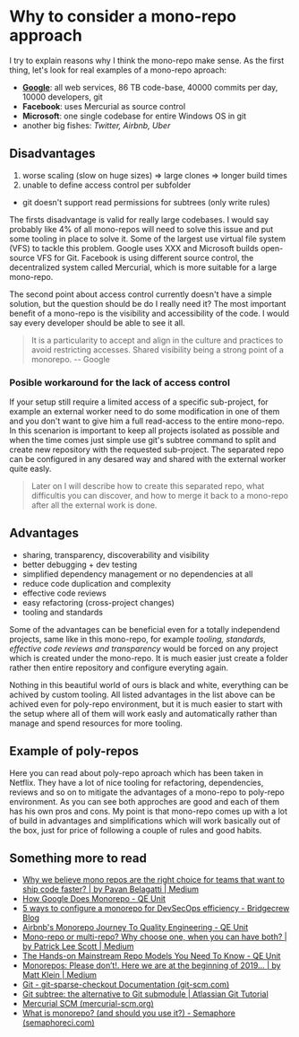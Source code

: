 # Why to consider a mono-repo approach

I try to explain reasons why I think the mono-repo make sense. As the first thing, let's look for real examples of a mono-repo aproach:

- **[Google](https://qeunit.com/blog/how-google-does-monorepo/)**: all web services, 86 TB code-base, 40000 commits per day, 10000 developers, git
- **Facebook**: uses Mercurial as source control
- **Microsoft**: one single codebase for entire Windows OS in git
- another big fishes: *Twitter, Airbnb, Uber*

## Disadvantages
1. worse scaling (slow on huge sizes) => large clones => longer build times
2. unable to define access control per subfolder
  - git doesn't support read permissions for subtrees (only write rules)

The firsts disadvantage is valid for really large codebases. I would say probably like 4% of all mono-repos will need to solve this issue and put some tooling in place to solve it. Some of the largest use virtual file system (VFS) to tackle this problem. Google uses XXX and Microsoft builds open-source VFS for Git. Facebook is using different source control, the decentralized system called Mercurial, which is more suitable for a large mono-repo.

The second point about access control currently doesn't have a simple solution, but the question should be do I really need it? The most important benefit of a mono-repo is the visibility and accessibility of the code. I would say every developer should be able to see it all.

> It is a particularity to accept and align in the culture and practices to avoid restricting accesses. Shared visibility being a strong point of a monorepo. -- Google

### Posible workaround for the lack of access control

If your setup still require a limited access of a specific sub-project, for example an external worker need to do some modification in one of them and you don't want to give him a full read-access to the entire mono-repo. In this scenarion is important to keep all projects isolated as possible and when the time comes just simple use git's subtree command to split and create new repository with the requested sub-project. The separated repo can be configured in any desared way and shared with the external worker quite easly.

> Later on I will describe how to create this separated repo, what difficultis you can discover, and how to merge it back to a mono-repo after all the external work is done.

## Advantages

- sharing, transparency, discoverability and visibility
- better debugging + dev testing
- simplified dependency management or no dependencies at all
- reduce code duplication and complexity
- effective code reviews
- easy refactoring (cross-project changes)
- tooling and standards

Some of the advantages can be beneficial even for a totally independend projects, same like in this mono-repo, for example *tooling, standards, effective code reviews and transparency* would be forced on any project which is created under the mono-repo. It is much easier just create a folder rather then entire repository and configure everyting again.

Nothing in this beautiful world of ours is black and white, everything can be achived by custom tooling. All listed advantages in the list above can be achived even for poly-repo environment, but it is much easier to start with the setup where all of them will work easly and automatically rather than manage and spend resources for more tooling.

## Example of poly-repos

Here you can read about poly-repo aproach which has been taken in Netflix. They have a lot of nice tooling for refactoring, dependencies, reviews and so on to mitigate the advantages of a mono-repo to poly-repo environment. As you can see both approches are good and each of them has his own pros and cons. My point is that mono-repo comes up with a lot of build in advantages and simplifications which will work basically out of the box, just for price of following a couple of rules and good habits.

## Something more to read

- [Why we believe mono repos are the right choice for teams that want to ship code faster? | by Pavan Belagatti | Medium](https://medium.com/@pavanbelagatti/why-we-believe-mono-repos-are-the-right-choice-for-teams-that-want-to-ship-code-faster-55f1dea422c7)
- [How Google Does Monorepo - QE Unit](https://qeunit.com/blog/how-google-does-monorepo/)
- [5 ways to configure a monorepo for DevSecOps efficiency - Bridgecrew Blog](https://bridgecrew.io/blog/5-ways-to-configure-a-monorepo-for-devsecops-efficiency/)
- [Airbnb's Monorepo Journey To Quality Engineering - QE Unit](https://qeunit.com/blog/airbnbs-monorepo-journey-to-quality-engineering/)
- [Mono-repo or multi-repo? Why choose one, when you can have both? | by Patrick Lee Scott | Medium](https://patrickleet.medium.com/mono-repo-or-multi-repo-why-choose-one-when-you-can-have-both-e9c77bd0c668)
- [The Hands-on Mainstream Repo Models You Need To Know - QE Unit](https://qeunit.com/blog/the-hands-on-mainstream-repo-models-you-need-to-know/)
- [Monorepos: Please don’t!. Here we are at the beginning of 2019… | by Matt Klein | Medium](https://medium.com/@mattklein123/monorepos-please-dont-e9a279be011b)
- [Git - git-sparse-checkout Documentation (git-scm.com)](https://git-scm.com/docs/git-sparse-checkout)
- [Git subtree: the alternative to Git submodule | Atlassian Git Tutorial](https://www.atlassian.com/git/tutorials/git-subtree)
- [Mercurial SCM (mercurial-scm.org)](https://www.mercurial-scm.org/)
- [What is monorepo? (and should you use it?) - Semaphore (semaphoreci.com)](https://semaphoreci.com/blog/what-is-monorepo)